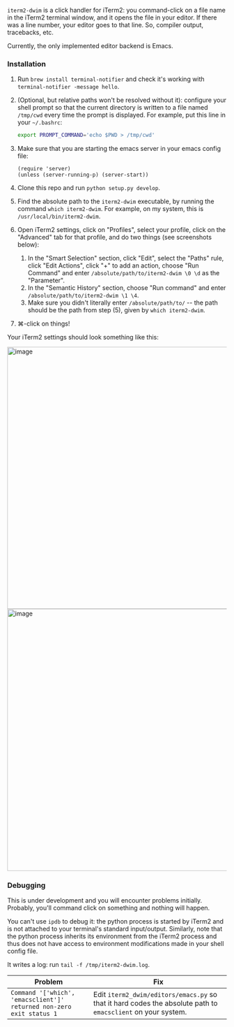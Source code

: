 `iterm2-dwim` is a click handler for iTerm2:
you command-click on a file name in the iTerm2 terminal window, and it opens the file in your editor.
If there was a line number, your editor goes to that line.
So, compiler output, tracebacks, etc.

Currently, the only implemented editor backend is Emacs.


### Installation

1. Run `brew install terminal-notifier` and check it's working with `terminal-notifier -message hello`.

1. (Optional, but relative paths won't be resolved without it): configure your shell prompt so that the current directory is written to a file named `/tmp/cwd` every time the prompt is displayed.
    For example, put this line in your `~/.bashrc`:
    ```sh
    export PROMPT_COMMAND='echo $PWD > /tmp/cwd'
    ```

1. Make sure that you are starting the emacs server in your emacs config file:
    ```elisp
    (require 'server)
    (unless (server-running-p) (server-start))
    ```

1. Clone this repo and run `python setup.py develop`.

1. Find the absolute path to the `iterm2-dwim` executable, by running the command `which iterm2-dwim`. For example, on my system, this is `/usr/local/bin/iterm2-dwim`.

1. Open iTerm2 settings, click on "Profiles", select your profile, click on the "Advanced" tab for that profile, and do two things (see screenshots below):
   1. In the "Smart Selection" section, click "Edit", select the "Paths" rule, click "Edit Actions", click "+" to add an action, choose "Run Command" and enter `/absolute/path/to/iterm2-dwim \0 \d` as the "Parameter".
   1. In the "Semantic History" section, choose "Run command" and enter `/absolute/path/to/iterm2-dwim \1 \4`.
   1. Make sure you didn't literally enter `/absolute/path/to/` -- the path should be the path from step (5), given by `which iterm2-dwim`.

1. ⌘-click on things!

Your iTerm2 settings should look something like this:


<img width=600px src="https://user-images.githubusercontent.com/52205/29363274-9e49ba80-828f-11e7-8c80-8790c53ed031.png" alt="image" />

<img width=600px src="https://user-images.githubusercontent.com/52205/29406054-2df3f8b6-8340-11e7-9996-64a0f873da5c.png" alt="image" />


### Debugging

This is under development and you will encounter problems initially.
Probably, you'll command click on something and nothing will happen.

You can't use `ipdb` to debug it: the python process is started by iTerm2 and is not attached to your terminal's standard input/output.
Similarly, note that the python process inherits its environment from the iTerm2 process and thus does not have access to environment modifications made in your shell config file.

It writes a log: run `tail -f /tmp/iterm2-dwim.log`.


| Problem                                                              | Fix                                                                                                          |
|----------------------------------------------------------------------|--------------------------------------------------------------------------------------------------------------|
| `Command '['which', 'emacsclient']' returned non-zero exit status 1` | Edit `iterm2_dwim/editors/emacs.py` so that it hard codes the absolute path to `emacsclient` on your system. |
